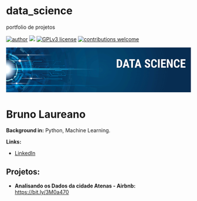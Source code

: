 # data_science
portfolio de projetos

[![author](https://img.shields.io/badge/author-brunolaureano-red.svg)](https://www.linkedin.com/in/bruno-laureano-2205ba21b/) [![](https://img.shields.io/badge/python-3.7+-blue.svg)](https://www.python.org/downloads/release/python-365/) [![GPLv3 license](https://img.shields.io/badge/License-GPLv3-blue.svg)](http://perso.crans.org/besson/LICENSE.html) [![contributions welcome](https://img.shields.io/badge/contributions-welcome-brightgreen.svg?style=flat)](https://github.com/carlosfab/data_science/issues)

<p align="center">
  <img src="banner.png" >
</p>

# Bruno Laureano




**Background in:** Python, Machine Learning.

**Links:**
* [LinkedIn](https://www.linkedin.com/in/bruno-laureano-2205ba21b/)



## Projetos:

* **Analisando os Dados da cidade Atenas - Airbnb:** https://bit.ly/3M0a470




